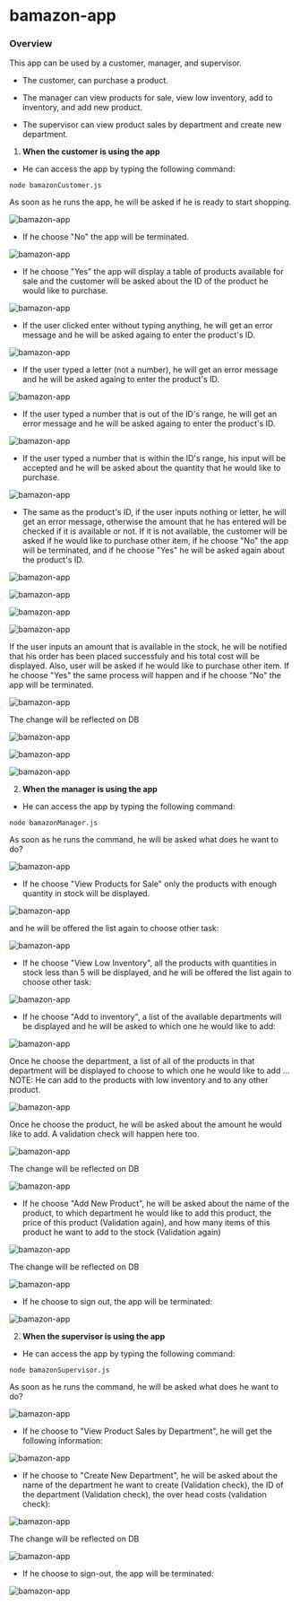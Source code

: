 # bamazon-app

### Overview

This app can be used by a customer, manager, and supervisor.

- The customer, can purchase a product.

- The manager can view products for sale, view low inventory, add to inventory, and add new product.

- The supervisor can view product sales by department and create new department.

1. **When the customer is using the app**

- He can access the app by typing the following command:

```node bamazonCustomer.js```

As soon as he runs the app, he will be asked if he is ready to start shopping. 

![bamazon-app](Images/01-customerCommand.png)

- If he choose "No" the app will be terminated.

![bamazon-app](Images/02-notReady.png)

- If he choose "Yes" the app will display a table of products available for sale and the customer will be asked about the ID of the product he would like to purchase.

![bamazon-app](Images/03-listOfProducts.png)

- If the user clicked enter without typing anything, he will get an error message and he will be asked againg to enter the product's ID.

![bamazon-app](Images/04-invalidInput01.png)

- If the user typed a letter (not a number), he will get an error message and he will be asked againg to enter the product's ID.

![bamazon-app](Images/05-invalidInput02.png)

- If the user typed a number that is out of the ID's range, he will get an error message and he will be asked againg to enter the product's ID.

![bamazon-app](Images/06-invalidInput03.png)

- If the user typed a number that is within the ID's range, his input will be accepted and he will be asked about the quantity that he would like to purchase.

![bamazon-app](Images/07-quantity.png)

- The same as the product's ID, if the user inputs nothing or letter, he will get an error message, otherwise the amount that he has entered will be checked if it is available or not. If it is not available, the customer will be asked if he would like to purchase other item, if he choose "No" the app will be terminated, and if he choose "Yes" he will be asked again about the product's ID.

![bamazon-app](Images/08-invalidInput04.png)

![bamazon-app](Images/09-invalidInput05.png)

![bamazon-app](Images/10-notEnoughQuantity.png)

![bamazon-app](Images/11-stopShopping.png)

If the user inputs an amount that is available in the stock, he will be notified that his order has been placed successfuly and his total cost will be displayed. Also, user will be asked if he would like to purchase other item. If he choose "Yes" the same process will happen and if he choose "No" the app will be terminated.

![bamazon-app](Images/12-orderPlaced.png)

The change will be reflected on DB

![bamazon-app](Images/DB01.png)

![bamazon-app](Images/13-purchaseMoreItems.png)

![bamazon-app](Images/14-enoughItems.png)

2. **When the manager is using the app**

- He can access the app by typing the following command:

```node bamazonManager.js```

As soon as he runs the command, he will be asked what does he want to do?

![bamazon-app](Images/15-managerCommand.png)

- If he choose "View Products for Sale" only the products with enough quantity in stock will be displayed.

![bamazon-app](Images/16-productsFS.png)

and he will be offered the list again to choose other task:

![bamazon-app](Images/17-listOfTasks01.png)

- If he choose "View Low Inventory", all the products with quantities in stock less than 5 will be displayed, and he will be offered the list again to choose other task:

![bamazon-app](Images/18-lowInventory.png)

- If he choose "Add to inventory", a list of the available departments will be displayed and he will be asked to which one he would like to add:

![bamazon-app](Images/19-addToInventory01.png)

Once he choose the department, a list of all of the products in that department will be displayed to choose to which one he would like to add ... NOTE: He can add to the products with low inventory and to any other product.

![bamazon-app](Images/20-addToInventory02.png)

Once he choose the product, he will be asked about the amount he would like to add. A validation check will happen here too.

![bamazon-app](Images/21-addToInventory03.png)

The change will be reflected on DB

![bamazon-app](Images/DB02.png)

- If he choose "Add New Product", he will be asked about the name of the product, to which department he would like to add this product, the price of this product (Validation again), and how many items of this product he want to add to the stock (Validation again)

![bamazon-app](Images/22-addNewProduct.png)

The change will be reflected on DB

![bamazon-app](Images/DB03.png)

- If he choose to sign out, the app will be terminated:

![bamazon-app](Images/23-signOut.png)

2. **When the supervisor is using the app**

- He can access the app by typing the following command:

```node bamazonSupervisor.js```

As soon as he runs the command, he will be asked what does he want to do?

![bamazon-app](Images/24-supervisorCommand.png)

- If he choose to "View Product Sales by Department", he will get the following information: 

![bamazon-app](Images/25-viewSales.png)

- If he choose to "Create New Department", he will be asked about the name of the department he want to create (Validation check), the ID of the department (Validation check), the over head costs (validation check):

![bamazon-app](Images/26-newDept.png)

The change will be reflected on DB

![bamazon-app](Images/DB04.png)

- If he choose to sign-out, the app will be terminated:

![bamazon-app](Images/27-signOut.png)

